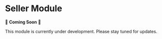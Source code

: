# Seller Module

🚧 **Coming Soon** 🚧

This module is currently under development. Please stay tuned for updates. 